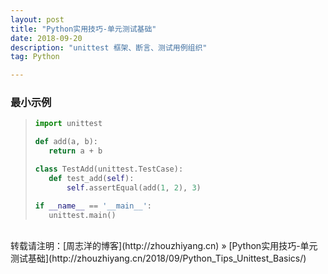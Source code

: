 ```yaml
---
layout: post
title: "Python实用技巧-单元测试基础"
date: 2018-09-20 
description: "unittest 框架、断言、测试用例组织"
tag: Python 

---
```


### 最小示例

>```python
>import unittest
>
>def add(a, b):
>    return a + b
>
>class TestAdd(unittest.TestCase):
>    def test_add(self):
>        self.assertEqual(add(1, 2), 3)
>
>if __name__ == '__main__':
>    unittest.main()
>```

<br>
转载请注明：[周志洋的博客](http://zhouzhiyang.cn) » [Python实用技巧-单元测试基础](http://zhouzhiyang.cn/2018/09/Python_Tips_Unittest_Basics/) 


